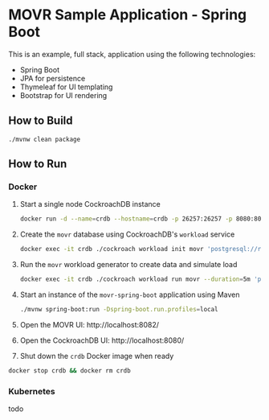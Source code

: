 # MOVR Sample Application - Spring Boot
This is an example, full stack, application using the following technologies:
* Spring Boot
* JPA for persistence
* Thymeleaf for UI templating
* Bootstrap for UI rendering

## How to Build
```
./mvnw clean package
```

## How to Run

### Docker

1) Start a single node CockroachDB instance
    ```bash
    docker run -d --name=crdb --hostname=crdb -p 26257:26257 -p 8080:8080 cockroachdb/cockroach:latest start-single-node --insecure
    ```
2) Create the `movr` database using CockroachDB's `workload` service
    ```bash
    docker exec -it crdb ./cockroach workload init movr 'postgresql://root@crdb:26257?sslmode=disable'
    ```
3) Run the `movr` workload generator to create data and simulate load
    ```bash
    docker exec -it crdb ./cockroach workload run movr --duration=5m 'postgresql://root@crdb:26257?sslmode=disable'
    ```
4) Start an instance of the `movr-spring-boot` application using Maven
    ```bash
    ./mvnw spring-boot:run -Dspring-boot.run.profiles=local
    ```
5) Open the MOVR UI: http://localhost:8082/

6) Open the CockroachDB UI:  http://localhost:8080/

7) Shut down the `crdb` Docker image when ready
```bash
docker stop crdb && docker rm crdb
```

### Kubernetes
todo